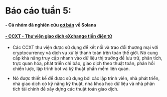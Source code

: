 # Báo cáo tuần 5:
  #### - Cả nhóm đã nghiên cứu [cơ bản](https://github.com/NguyenHaDoanh/se07-24.1/issues/13#issuecomment-974828165) về Solana
        
        
  #### [ - CCXT - Thư viện giao dịch eXchange tiền điện tử](https://github.com/ccxt/ccxt?fbclid=IwAR3Z8j6WYF4KR0Xubv0KSUU_IK12eLrbJ0p6yP6RbUjdV0dtLo6rJ2LMh3o)
  
  - Các CCXT thư viện được sử dụng để kết nối và trao đổi thương mại với cryptocurrency và dịch vụ xử lý thanh toán trên toàn thế giới. Nó cung cấp khả năng truy cập nhanh vào dữ liệu thị trường để lưu trữ, phân tích, trực quan hóa, phát triển chỉ báo, giao dịch theo thuật toán, phản hồi chiến lược, lập trình bot và kỹ thuật phần mềm liên quan.

  - Nó được thiết kế để được sử dụng bởi các lập trình viên, nhà phát triển, nhà giao dịch có kỹ năng kỹ thuật, nhà khoa học dữ liệu và nhà phân tích tài chính để xây dựng các thuật toán giao dịch.
 
  
